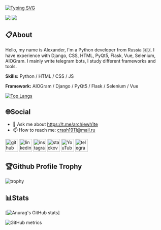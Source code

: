 [![Typing SVG](https://readme-typing-svg.demolab.com?font=Fira+Code&weight=100&size=43&pause=1000&color=8D49F7&center=true&vCenter=true&height=100&lines=Hi+am+ArchieWh1te)](https://t.me/archiewh1te)

![](https://bournetocode.com/projects/GCSE_Computing_Fundamentals/pages/img/Programming_Languages_Main.png)
![](https://komarev.com/ghpvc/?username=archiewh1te)
## 📋About 
Hello, my name is Alexander, I'm a Python developer from Russia 🇷🇺.
I have experience with Django, CSS, HTML, PyQt5, Flask, Vue, Selenium, AIOGram. I mainly write telegram bots, I study different frameworks and tools.

**Skills:** Python / HTML / CSS / JS 

**Framework:** AIOGram / Django / PyQt5 / Flask / Selenium / Vue 

[![Top Langs](https://github-readme-stats.vercel.app/api/top-langs/?username=archiewh1te&layout=compact&show_icons=true&theme=radical)]()
## 🌐Social
- 💬 Ask me about https://t.me/archiewh1te 
- 📫 How to reach me: crash1911@mail.ru 

[<img src='https://img.icons8.com/nolan/512/github.png' alt='github' height='40'>](https://github.com/archiewh1te)  [<img src='https://img.icons8.com/fluency/512/linkedin-circled.png' alt='linkedin' height='40'>](https://www.linkedin.com/in/archiewh1te/)  [<img src='https://img.icons8.com/color/512/instagram-new.png' alt='instagram' height='40'>](https://www.instagram.com/archiewh1te/)  [<img src='https://cdn.worldvectorlogo.com/logos/stack-overflow.svg' alt='stackoverflow' height='40'>](https://ru.stackoverflow.com/users/490591/dx3d9)  [<img src='https://img.icons8.com/color/512/youtube-play.png' alt='YouTube' height='40'>](https://www.youtube.com/@archiewh1tedev)  [<img src='https://img.icons8.com/color/512/telegram-app.png' alt='telegram' height='40'>](https://t.me/archiewh1te)

## 🏆Github Profile Trophy
![trophy](https://github-profile-trophy.vercel.app/?username=archiewh1te&theme=alduin)

## 📊Stats
[![Anurag's GitHub stats](https://github-readme-stats.vercel.app/api?username=archiewh1te&show_icons=true&theme=dracula)]


  

![GitHub metrics](https://metrics.lecoq.io/archiewh1te)  

